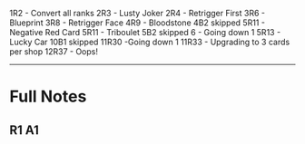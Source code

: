 1R2 - Convert all ranks
2R3 - Lusty Joker
2R4 - Retrigger First
3R6 - Blueprint
3R8 - Retrigger Face
4R9 - Bloodstone
4B2 skipped
5R11 - Negative Red Card
5R11 - Triboulet
5B2 skipped
6 - Going down 1
5R13 - Lucky Car
10B1 skipped
11R30 -Going down 1
11R33 - Upgrading to 3 cards per shop
12R37 - Oops!

---
# Full Notes
## R1 A1

